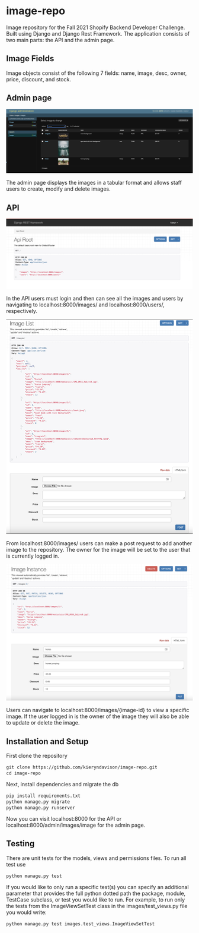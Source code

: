# image-repo
Image repository for the Fall 2021 Shopify Backend Developer Challenge. Built using Django and Django Rest Framework. The application consists of two main parts: the API and the admin page. 

## Image Fields
Image objects consist of the following 7 fields: name, image, desc, owner, price, discount, and stock.  

## Admin page

![Screenshot](docs/admin-page.png)

The admin page displays the images in a tabular format and allows staff users to create, modify and delete images.

## API 

![Screenshot](docs/api-homepage.png)

In the API users must login and then can see all the images and users by navigating to localhost:8000/images/ and localhost:8000/users/, respectively. 

![Screenshot](docs/api-images.png)

From localhost:8000/images/ users can make a post request to add another image to the repository. The owner for the image will be set to the user that is currently logged in.

![Screenshot](docs/api-specific-image.png)

Users can navigate to localhost:8000/images/{image-id} to view a specific image. If the user logged in is the owner of the image they will also be able to update or delete the image.

## Installation and Setup
First clone the repository
```
git clone https://github.com/kieryndavison/image-repo.git
cd image-repo
```

Next, install dependencies and migrate the db
```
pip install requirements.txt
python manage.py migrate
python manage.py runserver
```
Now you can visit localhost:8000 for the API or localhost:8000/admin/images/image for the admin page.

## Testing
There are unit tests for the models, views and permissions files. To run all test use
```
python manage.py test
```
If you would like to only run a specific test(s) you can specify an additional parameter that provides the full python dotted path the package, module, TestCase subclass, or test you would like to run. For example, to run only the tests from the ImageViewSetTest class in the images/test_views.py file you would write:
```
python manage.py test images.test_views.ImageViewSetTest
```
